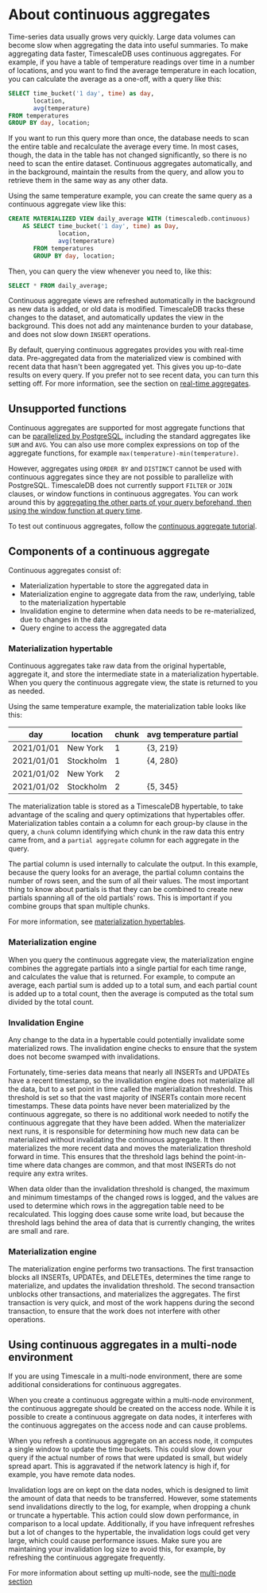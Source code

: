# About continuous aggregates
Time-series data usually grows very quickly. Large data volumes can become slow
when aggregating the data into useful summaries. To make aggregating data
faster, TimescaleDB uses continuous aggregates. For example, if you have a table
of temperature readings over time in a number of locations, and you want to find
the average temperature in each location, you can calculate the average as a
one-off, with a query like this:

```sql
SELECT time_bucket('1 day', time) as day,
       location,
       avg(temperature)
FROM temperatures
GROUP BY day, location;
```

If you want to run this query more than once, the database needs to scan the
entire table and recalculate the average every time. In most cases, though, the
data in the table has not changed significantly, so there is no need to scan the
entire dataset. Continuous aggregates automatically, and in the background,
maintain the results from the query, and allow you to retrieve them in the same
way as any other data.

Using the same temperature example, you can create the same query as a
continuous aggregate view like this:

```sql
CREATE MATERIALIZED VIEW daily_average WITH (timescaledb.continuous)
    AS SELECT time_bucket('1 day', time) as Day,
              location,
              avg(temperature)
       FROM temperatures
       GROUP BY day, location;
```

Then, you can query the view whenever you need to, like this:

```sql
SELECT * FROM daily_average;
```

Continuous aggregate views are refreshed automatically in the background as new
data is added, or old data is modified. TimescaleDB tracks these changes to the
dataset, and automatically updates the view in the background. This does not add
any maintenance burden to your database, and does not slow down `INSERT`
operations.

By default, querying continuous aggregates provides you with real-time data.
Pre-aggregated data from the materialized view is combined with recent data that
hasn't been aggregated yet. This gives you up-to-date results on every query. If
you prefer not to see recent data, you can turn this setting off. For more
information, see the section on [real-time aggregates][real-time-aggs]. 

## Unsupported functions
Continuous aggregates are supported for most aggregate functions that can be
[parallelized by PostgreSQL][postgres-parallel-agg], including the standard
aggregates like `SUM` and `AVG`. You can also use more complex expressions on
top of the aggregate functions, for example `max(temperature)-min(temperature)`.

However, aggregates using `ORDER BY` and `DISTINCT` cannot be used with
continuous aggregates since they are not possible to parallelize with
PostgreSQL. TimescaleDB does not currently support `FILTER` or `JOIN` clauses,
or window functions in continuous aggregates. You can work around this by
[aggregating the other parts of your query beforehand, then using the window function at query time][cagg-window-functions].

To test out continuous aggregates, follow
the [continuous aggregate tutorial][tutorial-caggs].

## Components of a continuous aggregate
Continuous aggregates consist of:
*   Materialization hypertable to store the aggregated data in
*   Materialization engine to aggregate data from the raw, underlying, table to
    the materialization hypertable
*   Invalidation engine to determine when data needs to be re-materialized, due
    to changes in the data
*   Query engine to access the aggregated data

### Materialization hypertable
Continuous aggregates take raw data from the original hypertable, aggregate it,
and store the intermediate state in a materialization hypertable. When you query
the continuous aggregate view, the state is returned to you as needed.

Using the same temperature example, the materialization table looks like this:

|day|location|chunk|avg temperature partial|
|-|-|-|-|
|2021/01/01|New York|1|{3, 219}|
|2021/01/01|Stockholm|1|{4, 280}|
|2021/01/02|New York|2||
|2021/01/02|Stockholm|2|{5, 345}|

The materialization table is stored as a TimescaleDB hypertable, to take
advantage of the scaling and query optimizations that hypertables offer.
Materialization tables contain a a column for each group-by clause in the query,
a `chunk` column identifying which chunk in the raw data this entry came from,
and a `partial aggregate` column for each aggregate in the query.

The partial column is used internally to calculate the output. In this example,
because the query looks for an average, the partial column contains the number
of rows seen, and the sum of all their values. The most important thing to know
about partials is that they can be combined to create new partials spanning all
of the old partials' rows. This is important if you combine groups that span
multiple chunks.

For more information, see [materialization hypertables][cagg-mat-hypertables].

### Materialization engine
When you query the continuous aggregate view, the materialization engine
combines the aggregate partials into a single partial for each time range, and
calculates the value that is returned. For example, to compute an average, each
partial sum is added up to a total sum, and each partial count is added up to a
total count, then the average is computed as the total sum divided by the total
count.

### Invalidation Engine
Any change to the data in a hypertable could potentially invalidate some
materialized rows. The invalidation engine checks to ensure that the system does
not become swamped with invalidations.

Fortunately, time-series data means that nearly all INSERTs and UPDATEs have a
recent timestamp, so the invalidation engine does not materialize all the data,
but to a set point in time called the materialization threshold. This threshold
is set so that the vast majority of INSERTs contain more recent timestamps.
These data points have never been materialized by the continuous aggregate, so
there is no additional work needed to notify the continuous aggregate that they
have been added. When the materializer next runs, it is responsible for
determining how much new data can be materialized without invalidating the
continuous aggregate. It then materializes the more recent data and moves the
materialization threshold forward in time. This ensures that the threshold lags
behind the point-in-time where data changes are common, and that most INSERTs do
not require any extra writes.

When data older than the invalidation threshold is changed, the maximum and
minimum timestamps of the changed rows is logged, and the values are used to
determine which rows in the aggregation table need to be recalculated. This
logging does cause some write load, but because the threshold lags behind the
area of data that is currently changing, the writes are small and rare.

### Materialization engine
The materialization engine performs two transactions. The first transaction
blocks all INSERTs, UPDATEs, and DELETEs, determines the time range to
materialize, and updates the invalidation threshold. The second transaction
unblocks other transactions, and materializes the aggregates. The first
transaction is very quick, and most of the work happens during the second
transaction, to ensure that the work does not interfere with other operations.

## Using continuous aggregates in a multi-node environment
If you are using Timescale in a multi-node environment, there are some
additional considerations for continuous aggregates.

When you create a continuous aggregate within a multi-node environment, the
continuous aggregate should be created on the access node. While it is possible
to create a continuous aggregate on data nodes, it interferes with the
continuous aggregates on the access node and can cause problems.

When you refresh a continuous aggregate on an access node, it computes a single
window to update the time buckets. This could slow down your query if the actual
number of rows that were updated is small, but widely spread apart. This is
aggravated if the network latency is high if, for example, you have remote data
nodes.

Invalidation logs are on kept on the data nodes, which is designed to limit the
amount of data that needs to be transferred. However, some statements send
invalidations directly to the log, for example, when dropping a chunk or
truncate a hypertable. This action could slow down performance, in comparison to
a local update. Additionally, if you have infrequent refreshes but a lot of changes to the hypertable, the
invalidation logs could get very large, which could cause performance issues.
Make sure you are maintaining your invalidation log size to avoid this, for example, by refreshing the continuous aggregate frequently.

For more information about setting up multi-node, see the
[multi-node section][multi-node]

[cagg-mat-hypertables]: /how-to-guides/continuous-aggregates/materialized-hypertables
[cagg-window-functions]: /how-to-guides/continuous-aggregates/create-a-continuous-aggregate/#use-continuous-aggregates-with-window-functions
[multi-node]: /how-to-guides/multinode-timescaledb/
[postgres-parallel-agg]: https://www.postgresql.org/docs/current/parallel-plans.html#PARALLEL-AGGREGATION
[real-time-aggs]: /how-to-guides/continuous-aggregates/real-time-aggregates/
[tutorial-caggs]: /getting-started/create-cagg
